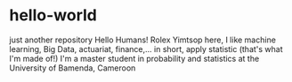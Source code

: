 # hello-world
just another repository
Hello Humans!
Rolex Yimtsop here, I like machine learning, Big Data, actuariat, finance,... in short, apply statistic (that's what I'm made of!)
I'm a master student in probability and statistics at the University of Bamenda, Cameroon

